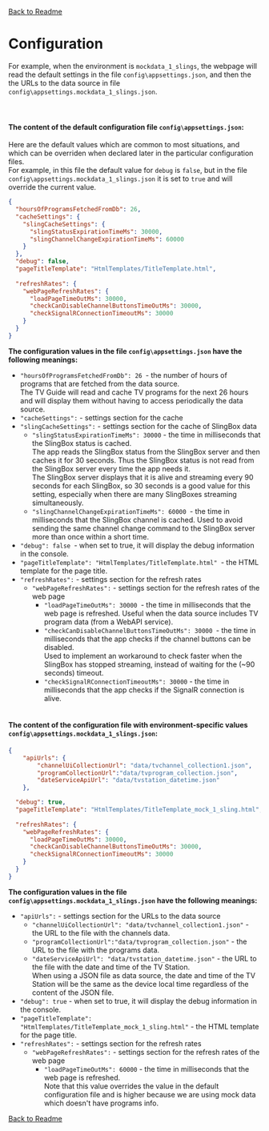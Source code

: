 [Back to Readme](../Readme.md#how-is-the-app-using-the-configuration-files)

# Configuration 

For example, when the environment is `mockdata_1_slings`, the webpage
will read the default settings in the file `config\appsettings.json`,
and then the the URLs to the data source in file `config\appsettings.mockdata_1_slings.json`.<br />
<br />
<br />

#### The content of the default configuration file `config\appsettings.json`:<br />
Here are the default values which are common to most situations, and which can be overriden
when declared later in the particular configuration files.<br />
For example, in this file the default value for `debug` is `false`,
but in the file `config\appsettings.mockdata_1_slings.json` it is set to `true` and will override the current value.

```json
{
  "hoursOfProgramsFetchedFromDb": 26,
  "cacheSettings": {
    "slingCacheSettings": {
      "slingStatusExpirationTimeMs": 30000,
      "slingChannelChangeExpirationTimeMs": 60000
    }
  },
  "debug": false,
  "pageTitleTemplate": "HtmlTemplates/TitleTemplate.html",
  
  "refreshRates": {
    "webPageRefreshRates": {
      "loadPageTimeOutMs": 30000,
      "checkCanDisableChannelButtonsTimeOutMs": 30000,
      "checkSignalRConnectionTimeoutMs": 30000
    }
  }
}
```
**The configuration values in the file  `config\appsettings.json` have the following meanings:**
- `"hoursOfProgramsFetchedFromDb": 26 `- the number of hours of programs that are fetched from the data source.<br />
  The TV Guide will read and cache TV programs for the next 26 hours and will display them without having to access periodically the data source.
- `"cacheSettings":` - settings section for the cache
- `"slingCacheSettings":` - settings section for the cache of SlingBox data
    - `"slingStatusExpirationTimeMs": 30000` - the time in milliseconds that the SlingBox status is cached.<br />
      The app reads the SlingBox status from the SlingBox server and then caches it for 30 seconds.
      Thus the SlingBox status is not read from the SlingBox server every time the app needs it.<br />
      The SlingBox server displays that it is alive and streaming every 90 seconds for each SlingBox, so 30 seconds is a good value for this setting,
      especially when there are many SlingBoxes streaming simultaneously.
    - `"slingChannelChangeExpirationTimeMs": 60000 `- the time in milliseconds that the SlingBox channel is cached.
      Used to avoid sending the same channel change command to the SlingBox server more than once within a short time.
- `"debug": false `- when set to true, it will display the debug information in the console.
- `"pageTitleTemplate": "HtmlTemplates/TitleTemplate.html" `- the HTML template for the page title.
- `"refreshRates":` - settings section for the refresh rates
    - `"webPageRefreshRates":` - settings section for the refresh rates of the web page
        - `"loadPageTimeOutMs": 30000 `- the time in milliseconds that the web page is refreshed. Useful when the data source includes TV program data (from a WebAPI service).
        - `"checkCanDisableChannelButtonsTimeOutMs": 30000 `- the time in milliseconds that the app checks if the channel buttons can be disabled.<br />
          Used to implement an workaround to check faster when the SlingBox has stopped streaming, instead of waiting for the (~90 seconds) timeout.
        - `"checkSignalRConnectionTimeoutMs": 30000` - the time in milliseconds that the app checks if the SignalR connection is alive.
          <br />
          <br />
#### The content of the configuration file with environment-specific values `config\appsettings.mockdata_1_slings.json`:<br />
```json
{
    "apiUrls": {
        "channelUiCollectionUrl": "data/tvchannel_collection1.json",
		"programCollectionUrl":"data/tvprogram_collection.json",
		"dateServiceApiUrl": "data/tvstation_datetime.json"
    },

  "debug": true,
  "pageTitleTemplate": "HtmlTemplates/TitleTemplate_mock_1_sling.html",
  
  "refreshRates": {
    "webPageRefreshRates": {
      "loadPageTimeOutMs": 30000,
      "checkCanDisableChannelButtonsTimeOutMs": 30000,
      "checkSignalRConnectionTimeoutMs": 30000
    }
  }
}
```
**The configuration values in the file  `config\appsettings.mockdata_1_slings.json` have the following meanings:**
- `"apiUrls":` - settings section for the URLs to the data source
    - `"channelUiCollectionUrl": "data/tvchannel_collection1.json"` - the URL to the file with the channels data.
    - `"programCollectionUrl":"data/tvprogram_collection.json"` - the URL to the file with the programs data.
    - `"dateServiceApiUrl": "data/tvstation_datetime.json"` - the URL to the file with the date and time of the TV Station.<br />
      When using a JSON file as data source, the date and time of the TV Station will be the same as the device local time regardless of the content of the JSON file.
- `"debug": true` - when set to true, it will display the debug information in the console.
- `"pageTitleTemplate": "HtmlTemplates/TitleTemplate_mock_1_sling.html"` - the HTML template for the page title.
- `"refreshRates":` - settings section for the refresh rates
    - `"webPageRefreshRates":` - settings section for the refresh rates of the web page
        - `"loadPageTimeOutMs": 60000` - the time in milliseconds that the web page is refreshed.<br />
          Note that this value overrides the value in the default configuration file and is higher because
          we are using mock data which doesn't have programs info.

[Back to Readme](../Readme.md#how-is-the-app-using-the-configuration-files)